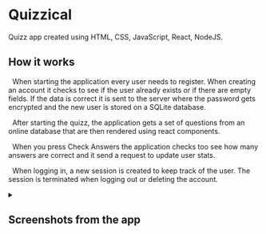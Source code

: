 # Quizzical

Quizz app created using HTML, CSS, JavaScript, React, NodeJS.

<h2>How it works</h2>

&nbsp;&nbsp;When starting the application every user needs to register. When creating an account it checks to see if the user already exists or if there are empty fields. If the data is correct it is sent to the server where the password gets encrypted and the new user is stored on a SQLite database.

&nbsp;&nbsp;After starting the quizz, the application gets a set of questions from an online database that are then rendered using react components.

&nbsp;&nbsp;When you press Check Answers the application checks too see how many answers are correct and it send a request to update user stats.

&nbsp;&nbsp;When logging in, a new session is created to keep track of the user. The session is terminated when logging out or deleting the account.

<details>
  <summary><h2>Screenshots from the app</h2></summary>
  <details>
    <summary>First page</summary>
    <img src="/readme-images/Sign-in-page.png" name="First-page">
  </details>
  <details>
    <summary>Log in page</summary>
    <img src="/readme-images/Log-in-page.png" name="Log-in-page">
  </details>
  <details>
    <summary>Sign up page</summary>
    <img src="/readme-images/Sign-up-page.png" name="Sign-up-page">
  </details>
  <details>
    <summary>Name in use error page</summary>
    <img src="/readme-images/Sign-up-user-error.png" name="Sign-up-user-error">
  </details>
  <details>
    <summary>Fields incomplete page</summary>
    <img src="/readme-images/Sign-up-fields-error.png" name="Sign-up-fields-error">
  </details>
  <details>
    <summary>Main page</summary>
    <img src="/readme-images/Main-page.png" name="Main-page">
  </details>
  <details>
    <summary>Questions page</summary>
    <img src="/readme-images/Questions-page.png" name="Questions-page">
  </details>
  <details>
    <summary>Questions after checking answers</summary>
    <img src="/readme-images/Questions-checked-page.png" name="Questions-checked-page">
  </details>
  <details>
    <summary>User page</summary>
    <img src="/readme-images/User-page.png" name="User-page">
  </details>
</details>
